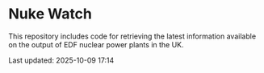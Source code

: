 # Nuke Watch

This repository includes code for retrieving the latest information available on the output of EDF nuclear power plants in the UK.

Last updated: 2025-10-09 17:14